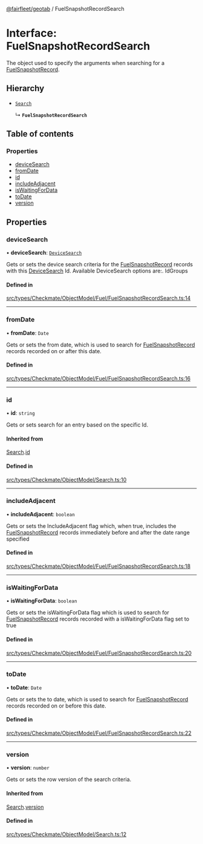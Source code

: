 [@fairfleet/geotab](../README.md) / FuelSnapshotRecordSearch

# Interface: FuelSnapshotRecordSearch

The object used to specify the arguments when searching for a [FuelSnapshotRecord](FuelSnapshotRecord.md).

## Hierarchy

- [`Search`](Search.md)

  ↳ **`FuelSnapshotRecordSearch`**

## Table of contents

### Properties

- [deviceSearch](FuelSnapshotRecordSearch.md#devicesearch)
- [fromDate](FuelSnapshotRecordSearch.md#fromdate)
- [id](FuelSnapshotRecordSearch.md#id)
- [includeAdjacent](FuelSnapshotRecordSearch.md#includeadjacent)
- [isWaitingForData](FuelSnapshotRecordSearch.md#iswaitingfordata)
- [toDate](FuelSnapshotRecordSearch.md#todate)
- [version](FuelSnapshotRecordSearch.md#version)

## Properties

### deviceSearch

• **deviceSearch**: [`DeviceSearch`](DeviceSearch.md)

Gets or sets the device search criteria for the [FuelSnapshotRecord](FuelSnapshotRecord.md) records with this [DeviceSearch](DeviceSearch.md) Id. Available DeviceSearch options are:.
 <list><item><description>Id</description><description>Groups</description></item></list>

#### Defined in

[src/types/Checkmate/ObjectModel/Fuel/FuelSnapshotRecordSearch.ts:14](https://github.com/fairfleet/geotab/blob/ff38bfc/src/types/Checkmate/ObjectModel/Fuel/FuelSnapshotRecordSearch.ts#L14)

___

### fromDate

• **fromDate**: `Date`

Gets or sets the from date, which is used to search for [FuelSnapshotRecord](FuelSnapshotRecord.md) records recorded on or after this date.

#### Defined in

[src/types/Checkmate/ObjectModel/Fuel/FuelSnapshotRecordSearch.ts:16](https://github.com/fairfleet/geotab/blob/ff38bfc/src/types/Checkmate/ObjectModel/Fuel/FuelSnapshotRecordSearch.ts#L16)

___

### id

• **id**: `string`

Gets or sets search for an entry based on the specific Id.

#### Inherited from

[Search](Search.md).[id](Search.md#id)

#### Defined in

[src/types/Checkmate/ObjectModel/Search.ts:10](https://github.com/fairfleet/geotab/blob/ff38bfc/src/types/Checkmate/ObjectModel/Search.ts#L10)

___

### includeAdjacent

• **includeAdjacent**: `boolean`

Gets or sets the IncludeAdjacent flag which, when true, includes the [FuelSnapshotRecord](FuelSnapshotRecord.md) records immediately before and after the date range specified

#### Defined in

[src/types/Checkmate/ObjectModel/Fuel/FuelSnapshotRecordSearch.ts:18](https://github.com/fairfleet/geotab/blob/ff38bfc/src/types/Checkmate/ObjectModel/Fuel/FuelSnapshotRecordSearch.ts#L18)

___

### isWaitingForData

• **isWaitingForData**: `boolean`

Gets or sets the isWaitingForData flag which is used to search for [FuelSnapshotRecord](FuelSnapshotRecord.md) records recorded with a isWaitingForData flag set to true

#### Defined in

[src/types/Checkmate/ObjectModel/Fuel/FuelSnapshotRecordSearch.ts:20](https://github.com/fairfleet/geotab/blob/ff38bfc/src/types/Checkmate/ObjectModel/Fuel/FuelSnapshotRecordSearch.ts#L20)

___

### toDate

• **toDate**: `Date`

Gets or sets the to date, which is used to search for [FuelSnapshotRecord](FuelSnapshotRecord.md) records recorded on or before this date.

#### Defined in

[src/types/Checkmate/ObjectModel/Fuel/FuelSnapshotRecordSearch.ts:22](https://github.com/fairfleet/geotab/blob/ff38bfc/src/types/Checkmate/ObjectModel/Fuel/FuelSnapshotRecordSearch.ts#L22)

___

### version

• **version**: `number`

Gets or sets the row version of the search criteria.

#### Inherited from

[Search](Search.md).[version](Search.md#version)

#### Defined in

[src/types/Checkmate/ObjectModel/Search.ts:12](https://github.com/fairfleet/geotab/blob/ff38bfc/src/types/Checkmate/ObjectModel/Search.ts#L12)
